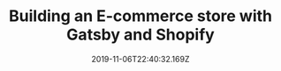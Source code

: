 ---
title: Building an E-commerce store with Gatsby and Shopify
date: "2019-11-06T22:40:32.169Z"
featuredImage: "./featured-image.jpg"
type: post
description: We wil take a look into how to set up a Gatsby JS site to use Twitter Bootstrap's CDN
published: true
altText: open shop sign
---